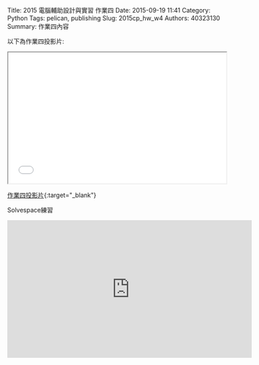 Title: 2015 電腦輔助設計與實習 作業四
Date: 2015-09-19 11:41
Category: Python
Tags: pelican, publishing
Slug: 2015cp_hw_w4
Authors: 40323130
Summary: 作業四內容

以下為作業四投影片:

<iframe src="40323130_cp_w4_p.html" width="500" height="300"></iframe>

[作業四投影片](40323130_cp_w4_p.html){:target="_blank"}

Solvespace練習
<iframe width="560" height="315" src="https://www.youtube.com/embed/7KyWKhiPDFk" frameborder="0" allowfullscreen></iframe>
